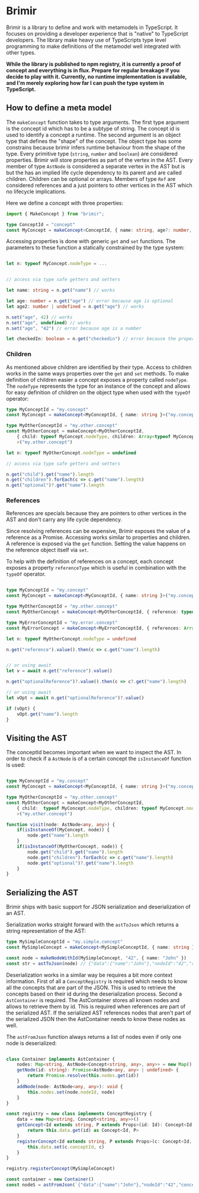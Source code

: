 # Brimir

Brimir is a library to define and work with metamodels in TypeScript. It focuses on providing a developer experience that is "native" to TypeScript developers. 
The library make heavy use of TypeScripts type level programming to make definitions of the metamodel well integrated with other types. 



**While the library is published to npm registry, it is currently a proof of concept and everything is in flux. Prepare for regular breakage if you decide to 
play with it. Currently, no runtime implementation is available, and I'm merely exploring how far I can push the type system in TypeScript.**

## How to define a meta model

The `makeConcept` function takes to type arguments. The first type argument is the concept id which has to be a subtype of
string. The concept id is used to identify a concept a runtime. The second argument is an object type that defines the
"shape" of the concept. The object type has some constrains because brimir infers runtime behaviour from the shape of the
type. Every primitive type (`string`, `number` and `boolean`) are considered properties. Brimir will store properties
as part of the vertex in the AST. Every member of type `AstNode` is considered a separate vertex in the AST but is but the
has an implied life cycle dependency to its parent and are called children. Children can be optional or arrays.
Members of type `Ref` are considered references and a just pointers to other vertices in the AST which no lifecycle implications.

Here we define a concept with three properties:

```typescript
import { MakeConcept } from "brimir";

type ConceptId = "concept"
const MyConcept = makeConcept<ConceptId, { name: string, age?: number, checkedId: boolean }>("concept")
```

Accessing properties is done with generic `get` and `set` functions. The parameters to these function a statically 
constrained by the type system:

```typescript

let n: typeof MyConcept.nodeType = ...


// access via type safe getters and setters

let name: string = n.get("name") // works

let age: number = n.get("age") // error because age is optional
let age2: number | undefined = n.get("age") // works

n.set("age", 42) // works
n.set("age", undefined) // works
n.set("age", "42") // error because age is a number

let checkedIn: boolean = n.get("checkedin") // error because the property name is wrong


```

### Children

As mentioned above children are identified by their type. Access to children works in the same ways properties over 
the `get` and `set` methods. To make definition of children easier a concept exposes a property called `nodeType`. The 
`nodeType` represents the type for an instance of the concept and allows for easy definition of children on the object type
when used with the `typeOf` operator: 

```typescript
type MyConceptId = "my.concept"
const MyConcept = makeConcept<MyConceptId, { name: string }>("my.concept")

type MyOtherConceptId = "my.other.concept"
const MyOtherConcept = makeConcept<MyOtherConceptId,
	{ child: typeof MyConcept.nodeType, children: Array<typeof MyConcept.nodeType>, optional?: typeof MyConcept.nodeType}
	>("my.other.concept")

let n: typeof MyOtherConcept.nodeType = undefined

// access via type safe getters and setters

n.get("child").get("name").length
n.get("children").forEach(c => c.get("name").length)
n.get("optional")?.get("name").length

```

### References

References are specials because they are pointers to other vertices in the AST and don't carry any life cycle dependency.

Since resolving references can be expensive, Brimir exposes the value of a reference as a Promise. Accessing works similar to properties and children.
A reference is exposed via the `get` function. Setting the value happens on the reference object itself via `set`.

To help with the definition of references on a concept, each concept exposes a property `referenceType` which is useful 
in combination with the `typeOf` operator. 

```typescript

type MyConceptId = "my.concept"
const MyConcept = makeConcept<MyConceptId, { name: string }>("my.concept")

type MyOtherConceptId = "my.other.concept"
const MyOtherConcept = makeConcept<MyOtherConceptId, { reference: typeof MyConcept.referenceType, optionalReference?: typeof MyConcept.referenceType }>("my.other.concept")

type MyErrorConceptId = "my.error.concept"
const MyErrorConcept = makeConcept<MyErrorConceptId, { references: Array<typeof MyConcept.referenceType> }>("my.error.concept") //error, no arrays are allowed

let n: typeof MyOtherConcept.nodeType = undefined

n.get("reference").value().then(c => c.get("name").length)


// or using await
let v = await n.get("reference").value()

n.get("optionalReference")?.value().then(c => c?.get("name").length)

// or using await
let vOpt = await n.get("optionalReference")?.value()

if (vOpt) {
	vOpt.get("name").length
}
```

## Visiting the AST

The conceptId becomes important when we want to inspect the AST. In order to check if a `AstNode` is of a certain concept
the `isInstanceOf` function is used: 

```typescript

type MyConceptId = "my.concept"
const MyConcept = makeConcept<MyConceptId, { name: string }>("my.concept")

type MyOtherConceptId = "my.other.concept"
const MyOtherConcept = makeConcept<MyOtherConceptId,
	{ child:  typeof MyConcept.nodeType, children: typeof MyConcept.nodeType[], optional?: typeof MyConcept.nodeType}
	>("my.other.concept")

function visit(node: AstNode<any, any>) {
	if(isInstanceOf(MyConcept, node)) {
		node.get("name").length
	}
	if(isInstanceOf(MyOtherConcept, node)) {
		node.get("child").get("name").length
		node.get("children").forEach(c => c.get("name").length)
		node.get("optional")?.get("name").length
	}
}
```

## Serializing the AST

Brimir ships with basic support for JSON serialization and deserialization of an AST. 

Serialization works straight forward with the `astToJson` which returns a string representation of the AST:

```typescript
type MySimpleConceptId = "my.simple.concept"
const MySimpleConcept = makeConcept<MySimpleConceptId, { name: string }>("my.simple.concept")

const node = makeNodeWithId(MySimpleConcept, "42", { name: "John" })
const str = astToJson(node) // {"data":{"name":"John"},"nodeId":"42","concept":"my.simple.concept"}
```
Deserialization works in a similar way be requires a bit more context information. First of all a `ConceptRegistry` is required
which needs to know all the concepts that are part of the JSON. This is used to retrieve the concepts based on their id during
the deserialization process. Second a `AstContainer` is required. The AstContainer stores all known nodes and allows to retrieve 
them by id. This is required when references are part of the serialized AST. If the serialized AST references nodes that aren't 
part of the serialized JSON then the AstContainer needs to know these nodes as well.

The `astFromJson` function always returns a list of nodes even if only one node is deserialized: 

```typescript

class Container implements AstContainer {
	nodes: Map<string, AstNode<Concept<string, any>, any>> = new Map()
	getNode(id: string): Promise<AstNode<any, any> | undefined> {
		return Promise.resolve(this.nodes.get(id))
	}
	addNode(node: AstNode<any, any>): void {
		this.nodes.set(node.nodeId, node)
	}
}

const registry = new class implements ConceptRegistry {
	data = new Map<string, Concept<string, any>>()
	getConcept<Id extends string, P extends Props>(id: Id): Concept<Id, P> | undefined {
		return this.data.get(id) as Concept<Id, P>
	}
	registerConcept<Id extends string, P extends Props>(c: Concept<Id, P>): void {
		this.data.set(c.conceptId, c)
	}
}

registry.registerConcept(MySimpleConcept)

const container = new Container()
const nodeS = astFromJson(`{"data":{"name":"John"},"nodeId":"42","concept":"my.simple.concept"}`, container, registry)
```
